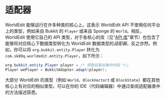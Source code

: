 # 适配器

WorldEdit 能够运行在许多种类的核心上。这表示 WorldEdit API 不使用任何平台上的类型，例如来自 Bukkit 的 `Player` 或来自 Sponge 的 `World`。相反，WorldEdit 使用它自己的 API 类型，对于各核心的库（见“[API 库](developer-api.main.md)”章节）也包含了能够将对应核心下数据类型转化为 WorldEdit 数据类型的*适配器*，反之亦然。例如，你可以将 `org.bukkit.entity.Player` 转化为 `com.sk89q.worldedit.entity.Player`，如下所示：
```Java
org.bukkit.entity.Player player = /* 获取玩家对象的代码 */;
Player wePlayer = BukkitAdapter.adapt(player);
```

大部分 WorldEdit 的类型（例如 `World`、`BlockVector3` 或 `BlockState`）都在其他核心上有对应的相似类型。可以在你的 IDE（代码编辑器）中通过查阅适配器类中的方法描述获悉。